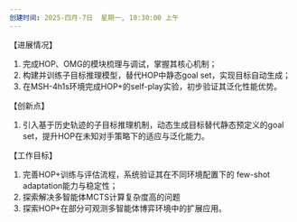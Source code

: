 ```yaml
---
创建时间: 2025-四月-7日  星期一, 10:30:00 上午
---
```


【进展情况】

1. 完成HOP、OMG的模块梳理与调试，掌握其核心机制；  
2. 构建并训练子目标推理模型，替代HOP中静态goal set，实现目标自动生成；  
3. 在MSH-4h1s环境完成HOP+的self-play实验，初步验证其泛化性能优势。

 【创新点】

1. 引入基于历史轨迹的子目标推理机制，动态生成目标替代静态预定义的goal set，提升HOP在未知对手策略下的适应与泛化能力。

 【工作目标】

1. 完善HOP+训练与评估流程，系统验证其在不同环境配置下的 few-shot adaptation能力与稳定性； 
2. 探索解决多智能体MCTS计算复杂度高的问题
3. 探索HOP+在部分可观测多智能体博弈环境中的扩展应用。
